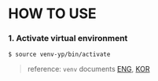 # HOW TO USE

### 1. Activate virtual environment
``` $ source venv-yp/bin/activate ```  
> reference: `venv` documents [ENG](https://docs.python.org/3/tutorial/venv.html), [KOR](https://docs.python.org/ko/3/tutorial/venv.html)

